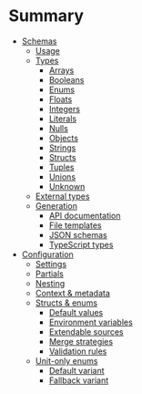 # Summary

- [Schemas]()
  - [Usage]()
  - [Types](./schema/types.md)
    - [Arrays](./schema/array.md)
    - [Booleans](./schema/boolean.md)
    - [Enums](./schema/enum.md)
    - [Floats](./schema/float.md)
    - [Integers](./schema/integer.md)
    - [Literals](./schema/literal.md)
    - [Nulls](./schema/null.md)
    - [Objects](./schema/object.md)
    - [Strings](./schema/string.md)
    - [Structs](./schema/struct.md)
    - [Tuples](./schema/tuple.md)
    - [Unions](./schema/union.md)
    - [Unknown](./schema/unknown.md)
  - [External types]()
  - [Generation](./schema/generator/index.md)
    - [API documentation]()
    - [File templates]()
    - [JSON schemas]()
    - [TypeScript types]()
- [Configuration](./config/index.md)
  - [Settings](./config/settings.md)
  - [Partials](./config/partial.md)
  - [Nesting](./config/nested.md)
  - [Context & metadata](./config/context.md)
  - [Structs & enums](./config/struct/index.md)
    - [Default values](./config/struct/default.md)
    - [Environment variables](./config/struct/env.md)
    - [Extendable sources](./config/struct/extend.md)
    - [Merge strategies](./config/struct/merge.md)
    - [Validation rules](./config/struct/validate.md)
  - [Unit-only enums](./config/enum/index.md)
    - [Default variant](./config/enum/default.md)
    - [Fallback variant](./config/enum/fallback.md)
